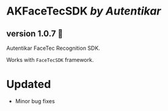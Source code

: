 # AKFaceTecSDK *by Autentikar*
## version 1.0.7 :rocket:

Autentikar FaceTec Recognition SDK.

Works with `FaceTecSDK` framework.

# Updated
* Minor bug fixes
